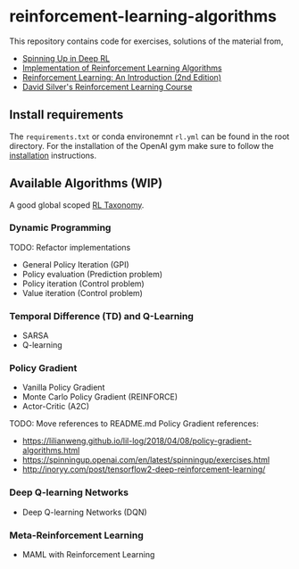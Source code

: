 # reinforcement-learning-algorithms
This repository contains code for exercises, solutions of the material from,
* [Spinning Up in Deep RL](https://spinningup.openai.com/en/latest/index.html)
* [Implementation of Reinforcement Learning Algorithms](https://github.com/dennybritz/reinforcement-learning)
* [Reinforcement Learning: An Introduction (2nd Edition)](http://incompleteideas.net/book/RLbook2018.pdf)
* [David Silver's Reinforcement Learning Course](http://www0.cs.ucl.ac.uk/staff/d.silver/web/Teaching.html)

## Install requirements
The `requirements.txt` or conda environemnt `rl.yml` can be found in the root directory. For the installation of the OpenAI gym make sure to follow the [installation](https://github.com/openai/gym#installation) instructions.

## Available Algorithms (WIP)
A good global scoped [RL Taxonomy](https://github.com/bennylp/RL-Taxonomy).


### Dynamic Programming
TODO: Refactor implementations
- General Policy Iteration (GPI)
- Policy evaluation (Prediction problem)
- Policy iteration (Control problem)
- Value iteration (Control problem)


###  Temporal Difference (TD) and Q-Learning
- SARSA
- Q-learning


### Policy Gradient 
- Vanilla Policy Gradient 
- Monte Carlo Policy Gradient (REINFORCE)
- Actor-Critic (A2C)


TODO: Move references to README.md
Policy Gradient references:
- https://lilianweng.github.io/lil-log/2018/04/08/policy-gradient-algorithms.html
- https://spinningup.openai.com/en/latest/spinningup/exercises.html
- http://inoryy.com/post/tensorflow2-deep-reinforcement-learning/


### Deep Q-learning Networks
- Deep Q-learning Networks (DQN)


### Meta-Reinforcement Learning
- MAML with Reinforcement Learning


